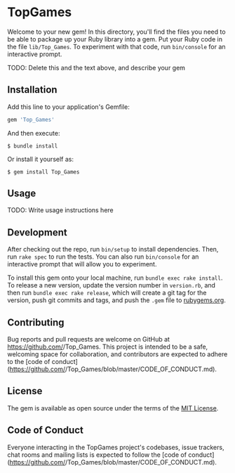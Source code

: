 # TopGames

Welcome to your new gem! In this directory, you'll find the files you need to be able to package up your Ruby library into a gem. Put your Ruby code in the file `lib/Top_Games`. To experiment with that code, run `bin/console` for an interactive prompt.

TODO: Delete this and the text above, and describe your gem

## Installation

Add this line to your application's Gemfile:

```ruby
gem 'Top_Games'
```

And then execute:

    $ bundle install

Or install it yourself as:

    $ gem install Top_Games

## Usage

TODO: Write usage instructions here

## Development

After checking out the repo, run `bin/setup` to install dependencies. Then, run `rake spec` to run the tests. You can also run `bin/console` for an interactive prompt that will allow you to experiment.

To install this gem onto your local machine, run `bundle exec rake install`. To release a new version, update the version number in `version.rb`, and then run `bundle exec rake release`, which will create a git tag for the version, push git commits and tags, and push the `.gem` file to [rubygems.org](https://rubygems.org).

## Contributing

Bug reports and pull requests are welcome on GitHub at https://github.com/<github username>/Top_Games. This project is intended to be a safe, welcoming space for collaboration, and contributors are expected to adhere to the [code of conduct](https://github.com/<github username>/Top_Games/blob/master/CODE_OF_CONDUCT.md).


## License

The gem is available as open source under the terms of the [MIT License](https://opensource.org/licenses/MIT).

## Code of Conduct

Everyone interacting in the TopGames project's codebases, issue trackers, chat rooms and mailing lists is expected to follow the [code of conduct](https://github.com/<github username>/Top_Games/blob/master/CODE_OF_CONDUCT.md).
